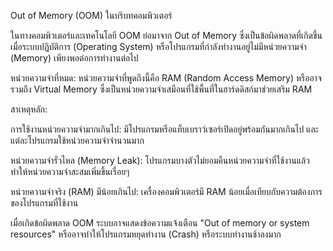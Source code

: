 Out of Memory (OOM) ในบริบทคอมพิวเตอร์

ในทางคอมพิวเตอร์และเทคโนโลยี OOM ย่อมาจาก Out of Memory ซึ่งเป็นข้อผิดพลาดที่เกิดขึ้นเมื่อระบบปฏิบัติการ (Operating System) หรือโปรแกรมที่กำลังทำงานอยู่ไม่มีหน่วยความจำ (Memory) เพียงพอต่อการทำงานต่อไป

หน่วยความจำที่หมด: หน่วยความจำที่พูดถึงนี้คือ RAM (Random Access Memory) หรืออาจรวมถึง Virtual Memory ซึ่งเป็นหน่วยความจำเสมือนที่ใช้พื้นที่ในฮาร์ดดิสก์มาช่วยเสริม RAM

สาเหตุหลัก:

การใช้งานหน่วยความจำมากเกินไป: มีโปรแกรมหรือแท็บเบราว์เซอร์เปิดอยู่พร้อมกันมากเกินไป และแต่ละโปรแกรมใช้หน่วยความจำจำนวนมาก

หน่วยความจำรั่วไหล (Memory Leak): โปรแกรมบางตัวไม่ยอมคืนหน่วยความจำที่ใช้งานแล้ว ทำให้หน่วยความจำสะสมเพิ่มขึ้นเรื่อยๆ

หน่วยความจำจริง (RAM) มีน้อยเกินไป: เครื่องคอมพิวเตอร์มี RAM น้อยเมื่อเทียบกับความต้องการของโปรแกรมที่ใช้งาน

เมื่อเกิดข้อผิดพลาด OOM ระบบอาจแสดงข้อความแจ้งเตือน "Out of memory or system resources" หรืออาจทำให้โปรแกรมหยุดทำงาน (Crash) หรือระบบทำงานช้าลงมาก
